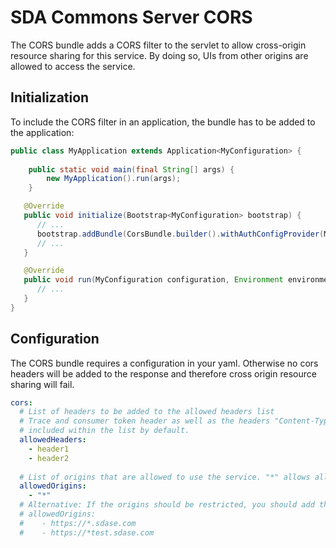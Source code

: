 # SDA Commons Server CORS

The CORS bundle adds a CORS filter to the servlet to allow cross-origin resource sharing for this service.
By doing so, UIs from other origins are allowed to access the service.  

## Initialization
To include the CORS filter in an application, the bundle has to be added to the application:

```java
public class MyApplication extends Application<MyConfiguration> {
   
    public static void main(final String[] args) {
        new MyApplication().run(args);
    }

   @Override
   public void initialize(Bootstrap<MyConfiguration> bootstrap) {
      // ...
      bootstrap.addBundle(CorsBundle.builder().withAuthConfigProvider(MyConfiguration::getCors).build());
      // ...
   }

   @Override
   public void run(MyConfiguration configuration, Environment environment) {
      // ...
   }
}
```


## Configuration
The CORS bundle requires a configuration in your yaml. Otherwise no cors headers will be added to the response
and therefore cross origin resource sharing will fail.

```yaml
cors:
  # List of headers to be added to the allowed headers list
  # Trace and consumer token header as well as the headers "Content-Type, Authorization, X-Requested-With, Accept" are 
  # included within the list by default.
  allowedHeaders: 
    - header1
    - header2
  
  # List of origins that are allowed to use the service. "*" allows all origins
  allowedOrigins:
    - "*"
  # Alternative: If the origins should be restricted, you should add the pattern
  # allowedOrigins:
  #    - https://*.sdase.com
  #    - https://*test.sdase.com
```
